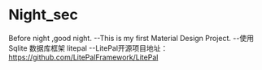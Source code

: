 # Night_sec
Before night ,good night.
--This is my first Material Design Project.
--使用Sqlite 数据库框架 litepal
--LitePal开源项目地址：https://github.com/LitePalFramework/LitePal

